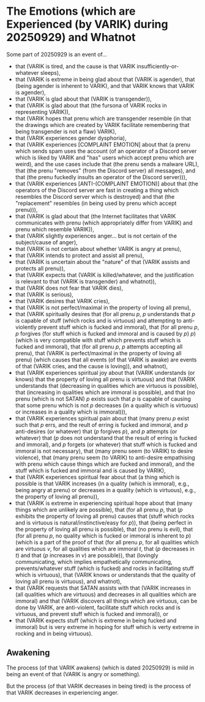 The Emotions (which are Experienced (by VARIK) during 20250929) and Whatnot
===========================================================================
Some part of 20250929 is an event of...

* that (VARIK is tired, and the cause is that VARIK insufficiently-or-whatever sleeps),
* that (VARIK is extreme in being glad about that (VARIK is agender), that (being agender is inherent to VARIK), and that VARIK knows that VARIK is agender),
* that (VARIK is glad about that (VARIK is transgender)),
* that (VARIK is glad about that (the fursona of VARIK rocks in representing VARIK)),
* that (VARIK hopes that prenu which are transgender resemble (in that the drawings which are created by VARIK facilitate remembering that being transgender is not a flaw) VARIK),
* that (VARIK experiences gender dysphoria),
* that (VARIK experiences [COMPLAINT EMOTION] about that (a prenu which sends spam uses the account (of an operator of a Discord server which is liked by VARIK and "has" users which accept prenu which are weird), and the use cases include that (the prenu sends a malware URL), that (the prenu "removes" (from the Discord server) all messages), and that (the prenu fuckedly insults an operator of the Discord server))),
* that (VARIK experiences [ANTI-(COMPLAINT EMOTION)] about that (the operators of the Discord server are fast in creating a thing which resembles the Discord server which is destroyed) and that (the "replacement" resembles (in being used by prenu which accept prenu))),
* that (VARIK is glad about that (the Internet facilitates that VARIK communicates with prenu (which appropriately differ from VARIK) and prenu which resemble VARIK)),
* that (VARIK slightly experiences anger... but is not certain of the subject/cause of anger),
* that (VARIK is not certain about whether VARIK is angry at prenu),
* that (VARIK intends to protect and assist all prenu),
* that (VARIK is uncertain about the "nature" of that (VARIK assists and protects all prenu)),
* that (VARIK expects that (VARIK is killed/whatever, and the justification is relevant to that (VARIK is transgender) and whatnot)),
* that (VARIK does not fear that VARIK dies),
* that (VARIK is serious),
* that (VARIK desires that VARIK cries),
* that (VARIK is not perfect/maximal in the property of loving all prenu),
* that (VARIK spiritually desires that (for all prenu $p$, $p$ understands that $p$ is capable of stuff (which rocks and is virtuous) and attempting to anti-violently prevent stuff which is fucked and immoral), that (for all prenu $p$, $p$ forgives (for stuff which is fucked and immoral and is caused by $p$) $p$) (which is very compatible with stuff which prevents stuff which is fucked and immoral), that (for all prenu $p$, $p$ attempts accepting all prenu), that (VARIK is perfect/maximal in the property of loving all prenu) (which causes that all events (of that VARIK is awake) are events of that (VARIK cries, and the cause is loving)), and whatnot),
* that (VARIK experiences spiritual joy about that (VARIK understands (or knows) that the property of loving all prenu is virtuous) and that (VARIK understands that (decreasing in qualities which are virtuous is possible), that (increasing in qualities which are immoral is possible), and that (no prenu (which is not SATAN) $p$ exists such that $p$ is capable of causing that some prenu which is not $p$ decreases (in a quality which is virtuous) or increases in a quality which is immoral))),
* that (VARIK experiences spiritual pain about that (many prenu $p$ exist such that $p$ errs, and the reult of erring is fucked and immoral, and $p$ anti-desires (or whatever) that ($p$ forgives $p$), and $p$ attempts (or whatever) that ($p$ does not understand that the result of erring is fucked and immoral), and $p$ forgets (or whatever) that stuff which is fucked and immoral is not necessary), that (many prenu seem (to VARIK) to desire violence), that (many prenu seem (to VARIK) to anti-desire empathising with prenu which cause things which are fucked and immoral), and the stuff which is fucked and immoral and is caused by VARIK),
* that (VARIK experiences spiritual fear about that (a thing which is possible is that VARIK increases (in a quality (which is immoral), e.g., being angry at prenu) or decreases in a quality (which is virtuous), e.g., the property of loving all prenu)),
* that (VARIK is extreme in experiencing spiritual hope about that (many things which are unlikely are possible), that (for all prenu $p$, that ($p$ exhibits the property of loving all prenu) causes that (stuff which rocks and is virtuous is natural/instinctive/easy for $p$)), that (being perfect in the property of loving all prenu is possible), that (no prenu is evil), that (for all prenu $p$, no quality which is fucked or immoral is inherent to $p$) (which is a part of the proof of that (for all prenu $p$, for all qualities which are virtuous $v$, for all qualities which are immoral $t$, that ($p$ decreases in $t$) and that ($p$ increases in $v$) are possible)), that (lovingly communicating, which implies empathetically communicating, prevents/whatever stuff (which is fucked) and rocks in facilitating stuff which is virtuous), that (VARIK knows or understands that the quality of loving all prenu is virtuous), and whatnot),
* that (VARIK requests that SATAN assists with that (VARIK increases in (all qualities which are virtuous) and decreases in all qualities which are immoral) and that (VARIK discovers all things which are virtuous, can be done by VARIK, are anti-violent, facilitate stuff which rocks and is virtuous, and prevent stuff which is fucked and immoral)), or
* that (VARIK expects stuff (which is extreme in being fucked and immoral) but is very extreme in hoping for stuff which is verty extreme in rocking and in being virtuous).

## Awakening
The process (of that VARIK awakens) (which is dated 20250929) is mild in being an event of that (VARIK is angry or something).

But the process (of that VARIK decreases in being tired) is the process of that VARIK decreases in experiencing anger.
